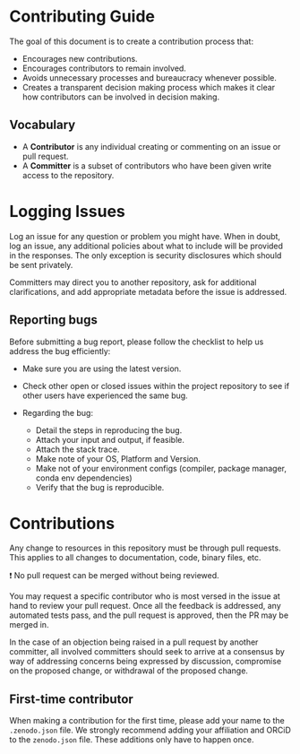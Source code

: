# Contributing Guide

The goal of this document is to create a contribution process that:

* Encourages new contributions.
* Encourages contributors to remain involved.
* Avoids unnecessary processes and bureaucracy whenever possible.
* Creates a transparent decision making process which makes it clear how
contributors can be involved in decision making.


## Vocabulary

* A **Contributor** is any individual creating or commenting on an issue or pull request.
* A **Committer** is a subset of contributors who have been given write access to the repository.


# Logging Issues

Log an issue for any question or problem you might have. When in doubt, log an issue,
any additional policies about what to include will be provided in the responses. The only
exception is security disclosures which should be sent privately.

Committers may direct you to another repository, ask for additional clarifications, and
add appropriate metadata before the issue is addressed.


## Reporting bugs

Before submitting a bug report, please follow the checklist to help us address the bug efficiently:

- Make sure you are using the latest version.
- Check other open or closed issues within the project repository to see if other users have experienced the same bug. 
- Regarding the bug:

    - Detail the steps in reproducing the bug.
    - Attach your input and output, if feasible.
    - Attach the stack trace.
    - Make note of your OS, Platform and Version.
    - Make not of your environment configs (compiler, package manager, conda env dependencies)
    - Verify that the bug is reproducible.

# Contributions

Any change to resources in this repository must be through pull requests. This applies to all changes
to documentation, code, binary files, etc.

:exclamation: No pull request can be merged without being reviewed.

You may request a specific contributor who is most versed in the issue at hand to review your pull request. Once all the feedback is addressed, any automated tests pass, and the pull request is approved, then the PR may be merged in. 

In the case of an objection being raised in a pull request by another committer, all involved
committers should seek to arrive at a consensus by way of addressing concerns being expressed
by discussion, compromise on the proposed change, or withdrawal of the proposed change.

## First-time contributor
When making a contribution for the first time, please add your name to the `.zenodo.json` file. We strongly recommend adding your affiliation and ORCiD to the `zenodo.json` file. These additions only have to happen once.

